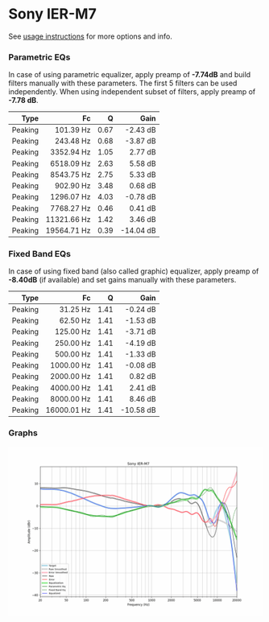 # Sony IER-M7
See [usage instructions](https://github.com/jaakkopasanen/AutoEq#usage) for more options and info.

### Parametric EQs
In case of using parametric equalizer, apply preamp of **-7.74dB** and build filters manually
with these parameters. The first 5 filters can be used independently.
When using independent subset of filters, apply preamp of **-7.78 dB**.

| Type    | Fc          |    Q | Gain      |
|--------:|------------:|-----:|----------:|
| Peaking | 101.39 Hz   | 0.67 | -2.43 dB  |
| Peaking | 243.48 Hz   | 0.68 | -3.87 dB  |
| Peaking | 3352.94 Hz  | 1.05 | 2.77 dB   |
| Peaking | 6518.09 Hz  | 2.63 | 5.58 dB   |
| Peaking | 8543.75 Hz  | 2.75 | 5.33 dB   |
| Peaking | 902.90 Hz   | 3.48 | 0.68 dB   |
| Peaking | 1296.07 Hz  | 4.03 | -0.78 dB  |
| Peaking | 7768.27 Hz  | 0.46 | 0.41 dB   |
| Peaking | 11321.66 Hz | 1.42 | 3.46 dB   |
| Peaking | 19564.71 Hz | 0.39 | -14.04 dB |

### Fixed Band EQs
In case of using fixed band (also called graphic) equalizer, apply preamp of **-8.40dB**
(if available) and set gains manually with these parameters.

| Type    | Fc          |    Q | Gain      |
|--------:|------------:|-----:|----------:|
| Peaking | 31.25 Hz    | 1.41 | -0.24 dB  |
| Peaking | 62.50 Hz    | 1.41 | -1.53 dB  |
| Peaking | 125.00 Hz   | 1.41 | -3.71 dB  |
| Peaking | 250.00 Hz   | 1.41 | -4.19 dB  |
| Peaking | 500.00 Hz   | 1.41 | -1.33 dB  |
| Peaking | 1000.00 Hz  | 1.41 | -0.08 dB  |
| Peaking | 2000.00 Hz  | 1.41 | 0.82 dB   |
| Peaking | 4000.00 Hz  | 1.41 | 2.41 dB   |
| Peaking | 8000.00 Hz  | 1.41 | 8.46 dB   |
| Peaking | 16000.01 Hz | 1.41 | -10.58 dB |

### Graphs
![](./Sony%20IER-M7.png)
